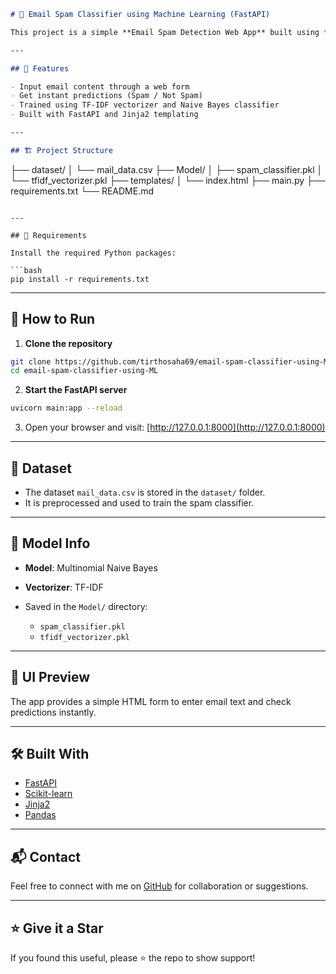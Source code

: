 ```markdown
# 📧 Email Spam Classifier using Machine Learning (FastAPI)

This project is a simple **Email Spam Detection Web App** built using **FastAPI**, powered by a trained **Scikit-learn model** and **TF-IDF vectorizer**. The app predicts whether a given email text is spam or not.

---

## 🚀 Features

- Input email content through a web form
- Get instant predictions (Spam / Not Spam)
- Trained using TF-IDF vectorizer and Naive Bayes classifier
- Built with FastAPI and Jinja2 templating

---

## 🏗️ Project Structure

```

├── dataset/
│   └── mail\_data.csv
├── Model/
│   ├── spam\_classifier.pkl
│   └── tfidf\_vectorizer.pkl
├── templates/
│   └── index.html
├── main.py
├── requirements.txt
└── README.md

````

---

## 🔧 Requirements

Install the required Python packages:

```bash
pip install -r requirements.txt
````

---

## 🚦 How to Run

1. **Clone the repository**

```bash
git clone https://github.com/tirthosaha69/email-spam-classifier-using-ML.git
cd email-spam-classifier-using-ML
```

2. **Start the FastAPI server**

```bash
uvicorn main:app --reload
```

3. Open your browser and visit:
   [http://127.0.0.1:8000](http://127.0.0.1:8000)

---

## 📂 Dataset

* The dataset `mail_data.csv` is stored in the `dataset/` folder.
* It is preprocessed and used to train the spam classifier.

---

## 🧠 Model Info

* **Model**: Multinomial Naive Bayes
* **Vectorizer**: TF-IDF
* Saved in the `Model/` directory:

  * `spam_classifier.pkl`
  * `tfidf_vectorizer.pkl`

---

## 📸 UI Preview

The app provides a simple HTML form to enter email text and check predictions instantly.

---

## 🛠 Built With

* [FastAPI](https://fastapi.tiangolo.com/)
* [Scikit-learn](https://scikit-learn.org/)
* [Jinja2](https://jinja.palletsprojects.com/)
* [Pandas](https://pandas.pydata.org/)

---

## 📬 Contact

Feel free to connect with me on [GitHub](https://github.com/tirthosaha69) for collaboration or suggestions.

---

## ⭐ Give it a Star

If you found this useful, please ⭐ the repo to show support!

```


